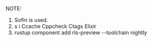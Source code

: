 
NOTE:

1. Sofin is used.
2. s i Ccache Cppcheck Ctags Elixir
3. rustup component add rls-preview --toolchain nightly


